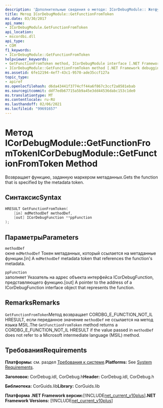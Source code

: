 ```yaml
---
description: 'Дополнительные сведения о методе: ICorDebugModule:: Жетфунктионфромтокен'
title: Метод ICorDebugModule::GetFunctionFromToken
ms.date: 03/30/2017
api_name:
- ICorDebugModule.GetFunctionFromToken
api_location:
- mscordbi.dll
api_type:
- COM
f1_keywords:
- ICorDebugModule::GetFunctionFromToken
helpviewer_keywords:
- GetFunctionFromToken method, ICorDebugModule interface [.NET Framework debugging]
- ICorDebugModule::GetFunctionFromToken method [.NET Framework debugging]
ms.assetid: 6fe12194-4ef7-43c1-9570-ade35ccf127a
topic_type:
- apiref
ms.openlocfilehash: d6da43441f3774cff44a6f867c3ccf2a8581ebab
ms.sourcegitcommit: ddf7edb67715a5b9a45e3dd44536dabc153c1de0
ms.translationtype: MT
ms.contentlocale: ru-RU
ms.lasthandoff: 02/06/2021
ms.locfileid: "99691657"
---
```

# <a name="icordebugmodulegetfunctionfromtoken-method"></a><span data-ttu-id="44bb4-103">Метод ICorDebugModule::GetFunctionFromToken</span><span class="sxs-lookup"><span data-stu-id="44bb4-103">ICorDebugModule::GetFunctionFromToken Method</span></span>

<span data-ttu-id="44bb4-104">Возвращает функцию, заданную маркером метаданных.</span><span class="sxs-lookup"><span data-stu-id="44bb4-104">Gets the function that is specified by the metadata token.</span></span>  
  
## <a name="syntax"></a><span data-ttu-id="44bb4-105">Синтаксис</span><span class="sxs-lookup"><span data-stu-id="44bb4-105">Syntax</span></span>  
  
```cpp  
HRESULT GetFunctionFromToken(  
    [in] mdMethodDef methodDef,  
    [out] ICorDebugFunction **ppFunction  
);  
```  
  
## <a name="parameters"></a><span data-ttu-id="44bb4-106">Параметры</span><span class="sxs-lookup"><span data-stu-id="44bb4-106">Parameters</span></span>  

 `methodDef`  
 <span data-ttu-id="44bb4-107">окне `mdMethodDef` Токен метаданных, который ссылается на метаданные функции.</span><span class="sxs-lookup"><span data-stu-id="44bb4-107">[in] A `mdMethodDef` metadata token that references the function's metadata.</span></span>  
  
 `ppFunction`  
 <span data-ttu-id="44bb4-108">заполняет Указатель на адрес объекта интерфейса ICorDebugFunction, представляющего функцию.</span><span class="sxs-lookup"><span data-stu-id="44bb4-108">[out] A pointer to the address of a ICorDebugFunction interface object that represents the function.</span></span>  
  
## <a name="remarks"></a><span data-ttu-id="44bb4-109">Remarks</span><span class="sxs-lookup"><span data-stu-id="44bb4-109">Remarks</span></span>  

 <span data-ttu-id="44bb4-110">`GetFunctionFromToken`Метод возвращает CORDBG_E_FUNCTION_NOT_IL HRESULT, если переданное значение `methodDef` не ссылается на метод языка MSIL.</span><span class="sxs-lookup"><span data-stu-id="44bb4-110">The `GetFunctionFromToken` method returns a CORDBG_E_FUNCTION_NOT_IL HRESULT if the value passed in `methodDef` does not refer to a Microsoft intermediate language (MSIL) method.</span></span>  
  
## <a name="requirements"></a><span data-ttu-id="44bb4-111">Требования</span><span class="sxs-lookup"><span data-stu-id="44bb4-111">Requirements</span></span>  

 <span data-ttu-id="44bb4-112">**Платформы:** см. раздел [Требования к системе](../../get-started/system-requirements.md).</span><span class="sxs-lookup"><span data-stu-id="44bb4-112">**Platforms:** See [System Requirements](../../get-started/system-requirements.md).</span></span>  
  
 <span data-ttu-id="44bb4-113">**Заголовок:** CorDebug.idl, CorDebug.h</span><span class="sxs-lookup"><span data-stu-id="44bb4-113">**Header:** CorDebug.idl, CorDebug.h</span></span>  
  
 <span data-ttu-id="44bb4-114">**Библиотека:** CorGuids.lib</span><span class="sxs-lookup"><span data-stu-id="44bb4-114">**Library:** CorGuids.lib</span></span>  
  
 <span data-ttu-id="44bb4-115">**Платформа .NET Framework версии:**[!INCLUDE[net_current_v10plus](../../../../includes/net-current-v10plus-md.md)]</span><span class="sxs-lookup"><span data-stu-id="44bb4-115">**.NET Framework Versions:** [!INCLUDE[net_current_v10plus](../../../../includes/net-current-v10plus-md.md)]</span></span>
